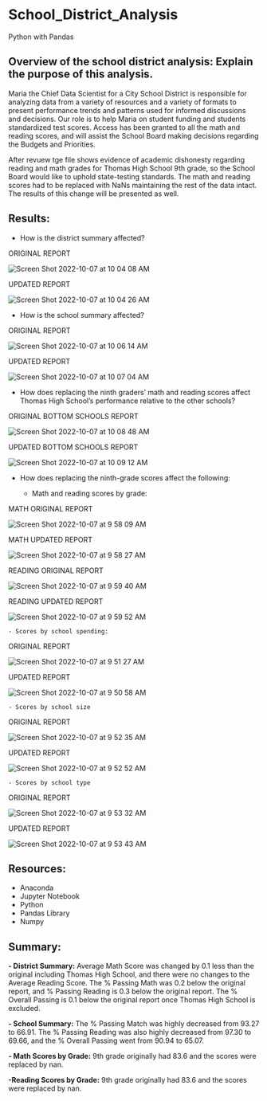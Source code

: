# School_District_Analysis

Python with Pandas

## Overview of the school district analysis: Explain the purpose of this analysis.

Maria the Chief Data Scientist for a City School District is responsible for analyzing data from a variety of resources and a variety of formats to present performance trends and patterns used for informed discussions and decisions. Our role is to help Maria on student funding and students standardized test scores. Access has been granted to all the math and reading scores, and will assist the School Board making decisions regarding the Budgets and Priorities. 

After revuew tge file shows evidence of academic dishonesty regarding reading and math grades for Thomas High School 9th grade, so the School Board would like to uphold state-testing standards. The math and reading scores had to be replaced with NaNs maintaining the rest of the data intact. The results of this change will be presented as well. 

## Results:

- How is the district summary affected?

ORIGINAL REPORT

![Screen Shot 2022-10-07 at 10 04 08 AM](https://user-images.githubusercontent.com/111101012/194611864-5731d33a-26a3-4ef2-9b00-f520c12f3142.png)

UPDATED REPORT

![Screen Shot 2022-10-07 at 10 04 26 AM](https://user-images.githubusercontent.com/111101012/194611909-c1a12ae6-6e10-4095-b8fb-2bbf1f4a458f.png)

- How is the school summary affected?

ORIGINAL REPORT

![Screen Shot 2022-10-07 at 10 06 14 AM](https://user-images.githubusercontent.com/111101012/194612222-13faa7e8-6dcb-4329-a31d-91a9052af09f.png)

UPDATED REPORT

![Screen Shot 2022-10-07 at 10 07 04 AM](https://user-images.githubusercontent.com/111101012/194612350-14862965-9cd6-4697-8b20-e463de4ad69d.png)

- How does replacing the ninth graders’ math and reading scores affect Thomas High School’s performance relative to the other schools?

ORIGINAL BOTTOM SCHOOLS REPORT

![Screen Shot 2022-10-07 at 10 08 48 AM](https://user-images.githubusercontent.com/111101012/194612636-44a0fd5c-8f44-4b99-a396-c74bcd8a7ba3.png)

UPDATED BOTTOM SCHOOLS REPORT

![Screen Shot 2022-10-07 at 10 09 12 AM](https://user-images.githubusercontent.com/111101012/194612703-5539439d-1e06-4f8f-96ec-89d8983c3bc1.png)

- How does replacing the ninth-grade scores affect the following:

	- Math and reading scores by grade:

MATH ORIGINAL REPORT

![Screen Shot 2022-10-07 at 9 58 09 AM](https://user-images.githubusercontent.com/111101012/194610927-eb13b705-3c18-4723-99f5-a8a12ac1d6d6.png)

MATH UPDATED REPORT

![Screen Shot 2022-10-07 at 9 58 27 AM](https://user-images.githubusercontent.com/111101012/194610982-21701cc1-f05b-4148-81c5-99812dcba42b.png)

READING ORIGINAL REPORT

![Screen Shot 2022-10-07 at 9 59 40 AM](https://user-images.githubusercontent.com/111101012/194611194-2cc082da-995d-4b59-974f-0ae3729720b8.png)


READING UPDATED REPORT

![Screen Shot 2022-10-07 at 9 59 52 AM](https://user-images.githubusercontent.com/111101012/194611232-e2b1f9d6-43bb-44cf-abe2-06fa5a439853.png)


	- Scores by school spending: 

ORIGINAL REPORT 

![Screen Shot 2022-10-07 at 9 51 27 AM](https://user-images.githubusercontent.com/111101012/194607237-9c8ba66d-9f2f-437c-af0b-83b9faba648e.png)

UPDATED REPORT

![Screen Shot 2022-10-07 at 9 50 58 AM](https://user-images.githubusercontent.com/111101012/194606934-52a0a56c-e60b-4006-8826-c18f4923f032.png)


	- Scores by school size
	
ORIGINAL REPORT 

![Screen Shot 2022-10-07 at 9 52 35 AM](https://user-images.githubusercontent.com/111101012/194608070-3841d593-e288-48ca-99f6-bd6321f9a399.png)


UPDATED REPORT

![Screen Shot 2022-10-07 at 9 52 52 AM](https://user-images.githubusercontent.com/111101012/194608318-7dfa1424-31c2-4681-993e-7023a73dd52f.png)


	- Scores by school type
	
ORIGINAL REPORT

![Screen Shot 2022-10-07 at 9 53 32 AM](https://user-images.githubusercontent.com/111101012/194608714-87a05690-d039-4407-8648-5ba7146d9865.png)


UPDATED REPORT

![Screen Shot 2022-10-07 at 9 53 43 AM](https://user-images.githubusercontent.com/111101012/194608797-6584a919-f0f9-4896-8878-66183e0e1994.png)



## Resources:

- Anaconda
- Jupyter Notebook
- Python
- Pandas Library
- Numpy

## Summary:

**- District Summary:** Average Math Score was changed by 0.1 less than the original including Thomas High School, and there were no changes to the Average Reading Score. The % Passing Math was 0.2 below the original report, and % Passing Reading is 0.3 below the original report. The % Overall Passing is 0.1 below the original report once Thomas High School is excluded.

**- School Summary:** The % Passing Match was highly decreased from 93.27 to 66.91. The % Passing Reading was also highly decreased from 97.30 to 69.66, and the % Overall Passing went from 90.94 to 65.07.

**- Math Scores by Grade:** 9th grade originally had 83.6 and the scores were replaced by nan.

**-Reading Scores by Grade:** 9th grade originally had 83.6 and the scores were replaced by nan.

